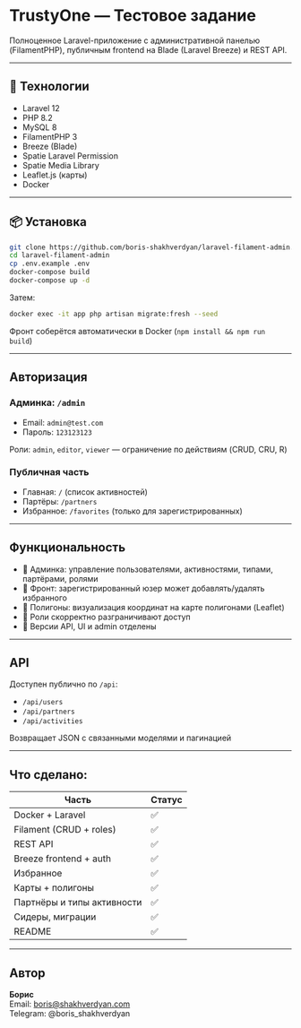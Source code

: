 # TrustyOne — Тестовое задание

Полноценное Laravel-приложение с административной панелью (FilamentPHP), публичным frontend на Blade (Laravel Breeze) и REST API.

---

## 🔧 Технологии
- Laravel 12
- PHP 8.2
- MySQL 8
- FilamentPHP 3
- Breeze (Blade)
- Spatie Laravel Permission
- Spatie Media Library
- Leaflet.js (карты)
- Docker

---

## 📦 Установка

```bash
git clone https://github.com/boris-shakhverdyan/laravel-filament-admin.git
cd laravel-filament-admin
cp .env.example .env
docker-compose build
docker-compose up -d
```

Затем:

```bash
docker exec -it app php artisan migrate:fresh --seed
```

Фронт соберётся автоматически в Docker (`npm install && npm run build`)

---

## Авторизация

### Админка: `/admin`
- Email: `admin@test.com`
- Пароль: `123123123`

Роли: `admin`, `editor`, `viewer` — ограничение по действиям (CRUD, CRU, R)

### Публичная часть
- Главная: `/` (список активностей)
- Партёры: `/partners`
- Избранное: `/favorites` (только для зарегистрированных)

---

## Функциональность

- 🔹 Админка: управление пользователями, активностями, типами, партёрами, ролями
- 🔹 Фронт: зарегистрированный юзер может добавлять/удалять избранного
- 🔹 Полигоны: визуализация координат на карте полигонами (Leaflet)
- 🔹 Роли скорректно разграничивают доступ
- 🔹 Версии API, UI и admin отделены

---

## API

Доступен публично по `/api`:
- `/api/users`
- `/api/partners`
- `/api/activities`

Возвращает JSON с связанными моделями и пагинацией

---

## Что сделано:

| Часть                              | Статус |
|----------------------------------|---------|
| Docker + Laravel                | ✅      |
| Filament (CRUD + roles)        | ✅      |
| REST API                       | ✅      |
| Breeze frontend + auth         | ✅      |
| Избранное                      | ✅      |
| Карты + полигоны               | ✅      |
| Партнёры и типы активности     | ✅      |
| Сидеры, миграции               | ✅      |
| README                         | ✅      |

---

## Автор

**Борис**  
Email: boris@shakhverdyan.com  
Telegram: @boris_shakhverdyan
